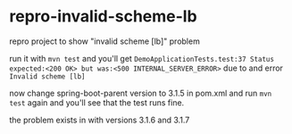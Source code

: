 # repro-invalid-scheme-lb

repro project to show "invalid scheme [lb]" problem

run it with `mvn test` and you'll get `DemoApplicationTests.test:37 Status expected:<200 OK> but was:<500 INTERNAL_SERVER_ERROR>`
due to and error `Invalid scheme [lb]`

now change spring-boot-parent version to 3.1.5 in pom.xml and run `mvn test` again and you'll see that the test runs fine.

the problem exists in with versions 3.1.6 and 3.1.7